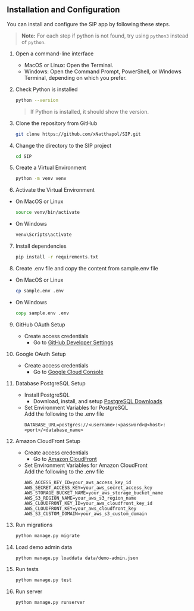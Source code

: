 ## Installation and Configuration

You can install and configure the SIP app by following these steps.

> **Note:** For each step if python is not found, try using `python3` instead of `python`.  

1. Open a command-line interface
    - MacOS or Linux: Open the Terminal.
    - Windows: Open the Command Prompt, PowerShell, or Windows Terminal, depending on which you prefer.

2. Check Python is installed
    ```bash
    python --version
    ```
    > If Python is installed, it should show the version.

3. Clone the repository from GitHub
    ```bash
    git clone https://github.com/xNatthapol/SIP.git
    ```

4. Change the directory to the SIP project
    ```bash
    cd SIP
    ```

5. Create a Virtual Environment
    ```bash
    python -m venv venv
    ```

6. Activate the Virtual Environment
- On MacOS or Linux
    ```bash
    source venv/bin/activate
    ```
- On Windows
    ```cmd
    venv\Scripts\activate
    ```

7. Install dependencies
    ```bash
    pip install -r requirements.txt
    ```

8. Create .env file and copy the content from sample.env file
- On MacOS or Linux
    ```bash
    cp sample.env .env
    ```
- On Windows
    ```cmd
    copy sample.env .env
    ```

9. GitHub OAuth Setup  
    - Create access credentials
      - Go to [GitHub Developer Settings](https://github.com/settings/developers)
    
10. Google OAuth Setup
    - Create access credentials
      - Go to [Google Cloud Console](https://console.cloud.google.com/getting-started)

11. Database PostgreSQL Setup
    - Install PostgreSQL
      - Download, install, and setup [PostgreSQL Downloads](https://www.postgresql.org/download/)
    - Set Environment Variables for PostgreSQL  
        Add the following to the .env file
        ```env
        DATABASE_URL=postgres://<username>:<password>@<host>:<port>/<database_name>
        ```

12. Amazon CloudFront Setup
    - Create access credentials
      - Go to [Amazon CloudFront](https://aws.amazon.com/cloudfront/)
    - Set Environment Variables for Amazon CloudFront  
        Add the following to the .env file
        ```env
        AWS_ACCESS_KEY_ID=your_aws_access_key_id
        AWS_SECRET_ACCESS_KEY=your_aws_secret_access_key
        AWS_STORAGE_BUCKET_NAME=your_aws_storage_bucket_name
        AWS_S3_REGION_NAME=your_aws_s3_region_name
        AWS_CLOUDFRONT_KEY_ID=your_aws_cloudfront_key_id
        AWS_CLOUDFRONT_KEY=your_aws_cloudfront_key
        AWS_S3_CUSTOM_DOMAIN=your_aws_s3_custom_domain
        ```

13. Run migrations
    ```bash
    python manage.py migrate
    ```

14. Load demo admin data
    ```bash
    python manage.py loaddata data/demo-admin.json
    ```

15. Run tests
    ```bash
    python manage.py test
    ```

16. Run server
    ```bash
    python manage.py runserver
    ```